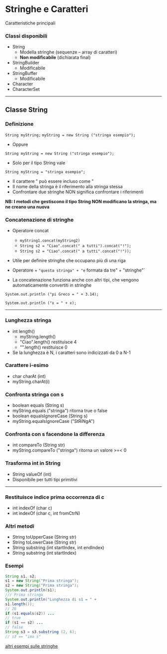 
# Stringhe e Caratteri
Caratteristiche principali

### Classi disponibili

* String
  * Modella stringhe (sequenze – array di caratteri)
  * **Non modificabile** (dichiarata final)
* StringBuilder
  * Modificabile
* StringBuffer
  * Modificabile
* Character
* CharacterSet

---


## Classe String

### Definizione

`String myString;`
`myString = new String ("stringa esempio");`

* Oppure

`String myString = new String ("stringa esempio");`

* Solo per il tipo String vale

`String myString = "stringa esempio";`

* Il carattere " può essere incluso come \"
* Il nome della stringa è il riferimento alla stringa stessa
* Confrontare due stringhe NON significa confrontare i riferimenti

**NB: I metodi che gestiscono il tipo String NON modificano la stringa, ma ne creano una nuova**

### Concatenazione di stringhe

* Operatore concat
  * `myString1.concat(myString2)`
  * `String s2 = "Ciao".concat(" a tutti").concat("!");`
  * `String s2 = "Ciao".concat(" a tutti".concat("!"));`

* Utile per definire stringhe che occupano più di una riga

* Operatore +
`"questa stringa" + "e` formata da tre" + "stringhe"`
* La concatenazione funziona anche con altri tipi, che vengono automaticamente convertiti in stringhe 

`System.out.println ("pi Greco = " + 3.14);`

`System.out.println ("x = " + x);`

---


### Lunghezza stringa

* int length()
  * myString.length()
  * "Ciao".length() restituisce 4
  * "".length() restituisce 0
* Se la lunghezza è N, i caratteri sono indicizzati da 0 a N-1

### Carattere i-esimo

* char charAt (int)
* myString.charAt(i)

### Confronta stringa con s

* boolean equals (String s)
* myString.equals ("stringa") ritorna true o false
* boolean equalsIgnoreCase (String s)
* myString.equalsIgnoreCase ("StRiNgA")

### Confronta con s facendone la differenza

* int compareTo (String str)
* myString.compareTo ("stringa") ritorna un valore >=< 0

### Trasforma int in String

* String valueOf (int)
* Disponibile per tutti tipi primitivi

---


### Restituisce indice prima occorrenza di c

* int indexOf (char c)
* int indexOf (char c, int fromCtrN)

### Altri metodi

* String toUpperCase (String str)
* String toLowerCase (String str)
* String substring (int startIndex, int endIndex)
* String substring (int startIndex)

### Esempi

```java
String s1, s2;
s1 = new String("Prima stringa");
s2 = new String("Prima stringa");
System.out.println(s1);
/// Prima stringa
System.out.println("Lunghezza di s1 = " +
s1.length());
// 26
if (s1.equals(s2)) ...
// true
if (s1 == s2) ...
// false
String s3 = s3.substring (2, 6);
// s3 == "ima s"
```
[altri esempi sulle stringhe](../esempi/02_EsempioStringhe.md)